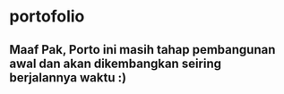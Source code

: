 # portofolio

## Maaf Pak, Porto ini masih tahap pembangunan awal dan akan dikembangkan seiring berjalannya waktu :) ##
